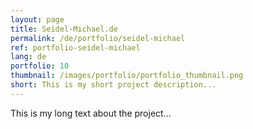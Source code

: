 ```yaml
---
layout: page
title: Seidel-Michael.de
permalink: /de/portfolio/seidel-michael
ref: portfolio-seidel-michael
lang: de
portfolio: 10
thumbnail: /images/portfolio/portfolio_thumbnail.png
short: This is my short project description...
---
```


This is my long text about the project...